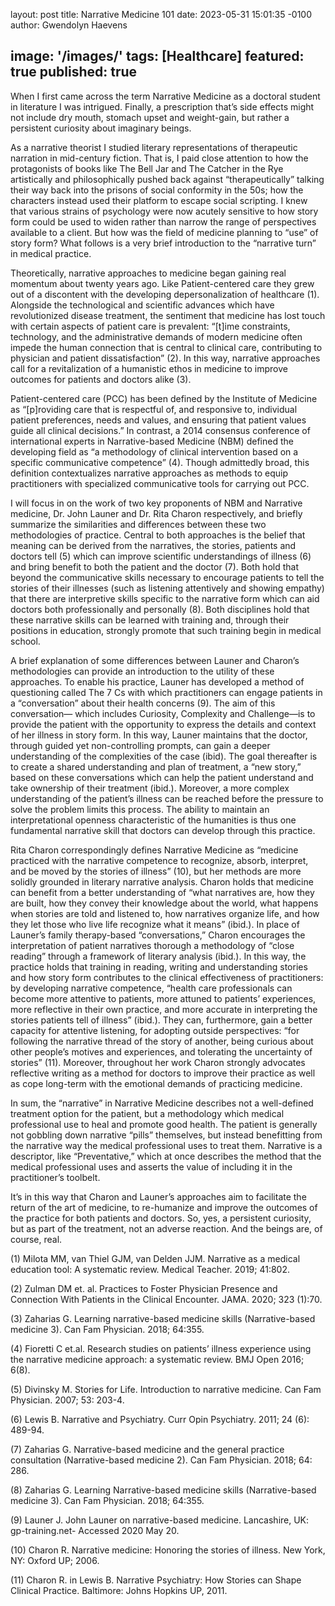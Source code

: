 layout: post
title: Narrative Medicine 101
date: 2023-05-31 15:01:35 -0100
author: Gwendolyn Haevens


image: '/images/'
tags:   [Healthcare]
featured: true
published: true
---


When I first came across the term Narrative Medicine as a doctoral student in literature I was intrigued. Finally, a prescription that’s side effects might not include dry mouth, stomach upset and weight-gain, but rather a persistent curiosity about imaginary beings. 

As a narrative theorist I studied literary representations of therapeutic narration in mid-century fiction. That is, I paid close attention to how the protagonists of books like The Bell Jar and The Catcher in the Rye artistically and philosophically pushed back against “therapeutically” talking their way back into the prisons of social conformity in the 50s; how the characters instead used their platform to escape social scripting. I knew that various strains of psychology were now acutely sensitive to how story form could be used to widen rather than narrow the range of perspectives available to a client. But how was the field of medicine planning to “use” of story form? What follows is a very brief introduction to the “narrative turn” in medical practice. 

Theoretically, narrative approaches to medicine began gaining real momentum about twenty years ago. Like Patient-centered care they grew out of a discontent with the developing depersonalization of healthcare (1). Alongside the technological and scientific advances which have revolutionized disease treatment, the sentiment that medicine has lost touch with certain aspects of patient care is prevalent: “[t]ime constraints, technology, and the administrative demands of modern medicine often impede the human connection that is central to clinical care, contributing to physician and patient dissatisfaction” (2). In this way, narrative approaches call for a revitalization of a humanistic ethos in medicine to improve outcomes for patients and doctors alike (3).  

Patient-centered care (PCC) has been defined by the Institute of Medicine as “[p]roviding care that is respectful of, and responsive to, individual patient preferences, needs and values, and ensuring that patient values guide all clinical decisions.” In contrast, a 2014 consensus conference of international experts in Narrative-based Medicine (NBM) defined the developing field as “a methodology of clinical intervention based on a specific communicative competence” (4). Though admittedly broad, this definition contextualizes narrative approaches as methods to equip practitioners with specialized communicative tools for carrying out PCC. 

I will focus in on the work of two key proponents of NBM and Narrative medicine, Dr. John Launer and Dr. Rita Charon respectively, and briefly summarize the similarities and differences between these two methodologies of practice. Central to both approaches is the belief that meaning can be derived from the narratives, the stories, patients and doctors tell (5) which can improve scientific understandings of illness (6) and bring benefit to both the patient and the doctor (7). Both hold that beyond the communicative skills necessary to encourage patients to tell the stories of their illnesses (such as listening attentively and showing empathy) that there are interpretive skills specific to the narrative form which can aid doctors both professionally and personally (8). Both disciplines hold that these narrative skills can be learned with training and, through their positions in education, strongly promote that such training begin in medical school. 

A brief explanation of some differences between Launer and Charon’s methodologies can provide an introduction to the utility of these approaches. To enable his practice, Launer has developed a method of questioning called The 7 Cs with which practitioners can engage patients in a “conversation” about their health concerns (9). The aim of this conversation— which includes Curiosity, Complexity and Challenge—is to provide the patient with the opportunity to express the details and context of her illness in story form. In this way, Launer maintains that the doctor, through guided yet non-controlling prompts, can gain a deeper understanding of the complexities of the case (ibid). The goal thereafter is to create a shared understanding and plan of treatment, a “new story,” based on these conversations which can help the patient understand and take ownership of their treatment (ibid.). Moreover, a more complex understanding of the patient’s illness can be reached before the pressure to solve the problem limits this process. The ability to maintain an interpretational openness characteristic of the humanities is thus one fundamental narrative skill that doctors can develop through this practice. 

Rita Charon correspondingly defines Narrative Medicine as “medicine practiced with the narrative competence to recognize, absorb, interpret, and be moved by the stories of illness” (10), but her methods are more solidly grounded in literary narrative analysis. Charon holds that medicine can benefit from a better understanding of “what narratives are, how they are built, how they convey their knowledge about the world, what happens when stories are told and listened to, how narratives organize life, and how they let those who live life recognize what it means” (ibid.). In place of Launer’s family therapy-based “conversations,” Charon encourages the interpretation of patient narratives thorough a methodology of “close reading” through a framework of literary analysis (ibid.). In this way, the practice holds that training in reading, writing and understanding stories and how story form contributes to the clinical effectiveness of practitioners: by developing narrative competence, “health care professionals can become more attentive to patients, more attuned to patients’ experiences, more reflective in their own practice, and more accurate in interpreting the stories patients tell of illness” (ibid.). They can, furthermore, gain a better capacity for attentive listening, for adopting outside perspectives: “for following the narrative thread of the story of another, being curious about other people’s motives and experiences, and tolerating the uncertainty of stories” (11). Moreover, throughout her work Charon strongly advocates reflective writing as a method for doctors to improve their practice as well as cope long-term with the emotional demands of practicing medicine. 

In sum, the “narrative” in Narrative Medicine describes not a well-defined treatment option for the patient, but a methodology which medical professional use to heal and promote good health. The patient is generally not gobbling down narrative “pills” themselves, but instead benefitting from the narrative way the medical professional uses to treat them. Narrative is a descriptor, like “Preventative,” which at once describes the method that the medical professional uses and asserts the value of including it in the practitioner’s toolbelt. 

It’s in this way that Charon and Launer’s approaches aim to facilitate the return of the art of medicine, to re-humanize and improve the outcomes of the practice for both patients and doctors. So, yes, a persistent curiosity, but as part of the treatment, not an adverse reaction. And the beings are, of course, real. 


 (1) Milota MM, van Thiel GJM, van Delden JJM. Narrative as a medical education tool: A systematic review. Medical Teacher. 2019; 41:802. 

(2) Zulman DM et. al. Practices to Foster Physician Presence and Connection With Patients in the Clinical Encounter. JAMA. 2020; 323 (1):70. 

(3) Zaharias G. Learning narrative-based medicine skills (Narrative-based medicine 3). Can Fam Physician. 2018; 64:355. 

(4) Fioretti C et.al. Research studies on patients’ illness experience using the narrative medicine approach: a systematic review. BMJ Open 2016; 6(8). 

(5) Divinsky M. Stories for Life. Introduction to narrative medicine. Can Fam Physician. 2007; 53: 203-4. 

(6) Lewis B. Narrative and Psychiatry. Curr Opin Psychiatry. 2011; 24 (6): 489-94. 

(7) Zaharias G. Narrative-based medicine and the general practice consultation (Narrative-based medicine 2). Can Fam Physician. 2018; 64: 286. 

(8) Zaharias G. Learning Narrative-based medicine skills (Narrative-based medicine 3). Can Fam Physician. 2018; 64:355. 

(9) Launer J. John Launer on narrative-based medicine. Lancashire, UK: gp-training.net- Accessed 2020 May 20. 

(10) Charon R. Narrative medicine: Honoring the stories of illness. New York, NY: Oxford UP; 2006. 

(11) Charon R. in Lewis B. Narrative Psychiatry: How Stories can Shape Clinical Practice. Baltimore: Johns Hopkins UP, 2011.
